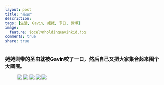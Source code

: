```yaml
---
layout: post
title: "圣虫"
description: 
tags: [生活, Gavin, 姥姥, 节日, 微博]
image:
  feature: jocelynholdinggavinkid.jpg
comments: true
share: true
---
```


### 姥姥刚带的圣虫就被Gavin咬了一口，然后自己又把大家集合起来围个大圆圈。 ###

<figure>
  <a  href="{{ site.url }}/images/2014-01-26a.jpg">
  <img src="{{ site.url }}/images/2014-01-26a.jpg">
  </a>
  <a  href="{{ site.url }}/images/2014-01-26b.jpg">
  <img src="{{ site.url }}/images/2014-01-26b.jpg">
  </a>
  <a  href="{{ site.url }}/images/2014-01-26c.jpg">
  <img src="{{ site.url }}/images/2014-01-26c.jpg">
  </a>
  <a  href="{{ site.url }}/images/2014-01-26d.jpg">
  <img src="{{ site.url }}/images/2014-01-26d.jpg">
  </a>
  <a  href="{{ site.url }}/images/2014-01-26e.jpg">
  <img src="{{ site.url }}/images/2014-01-26e.jpg">
  </a>
</figure>
